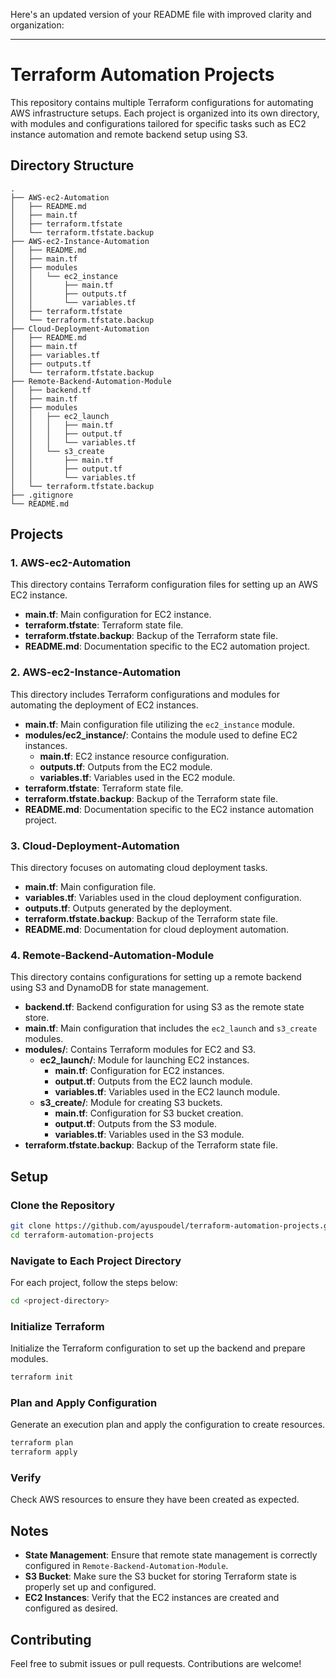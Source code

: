 Here's an updated version of your README file with improved clarity and organization:

---

# Terraform Automation Projects

This repository contains multiple Terraform configurations for automating AWS infrastructure setups. Each project is organized into its own directory, with modules and configurations tailored for specific tasks such as EC2 instance automation and remote backend setup using S3.

## Directory Structure

```
.
├── AWS-ec2-Automation
│   ├── README.md
│   ├── main.tf
│   ├── terraform.tfstate
│   └── terraform.tfstate.backup
├── AWS-ec2-Instance-Automation
│   ├── README.md
│   ├── main.tf
│   ├── modules
│   │   └── ec2_instance
│   │       ├── main.tf
│   │       ├── outputs.tf
│   │       └── variables.tf
│   ├── terraform.tfstate
│   └── terraform.tfstate.backup
├── Cloud-Deployment-Automation
│   ├── README.md
│   ├── main.tf
│   ├── variables.tf
│   ├── outputs.tf
│   └── terraform.tfstate.backup
├── Remote-Backend-Automation-Module
│   ├── backend.tf
│   ├── main.tf
│   ├── modules
│   │   ├── ec2_launch
│   │   │   ├── main.tf
│   │   │   ├── output.tf
│   │   │   └── variables.tf
│   │   └── s3_create
│   │       ├── main.tf
│   │       ├── output.tf
│   │       └── variables.tf
│   └── terraform.tfstate.backup
├── .gitignore
└── README.md
```

## Projects

### 1. AWS-ec2-Automation
This directory contains Terraform configuration files for setting up an AWS EC2 instance.

- **main.tf**: Main configuration for EC2 instance.
- **terraform.tfstate**: Terraform state file.
- **terraform.tfstate.backup**: Backup of the Terraform state file.
- **README.md**: Documentation specific to the EC2 automation project.

### 2. AWS-ec2-Instance-Automation
This directory includes Terraform configurations and modules for automating the deployment of EC2 instances.

- **main.tf**: Main configuration file utilizing the `ec2_instance` module.
- **modules/ec2_instance/**: Contains the module used to define EC2 instances.
  - **main.tf**: EC2 instance resource configuration.
  - **outputs.tf**: Outputs from the EC2 module.
  - **variables.tf**: Variables used in the EC2 module.
- **terraform.tfstate**: Terraform state file.
- **terraform.tfstate.backup**: Backup of the Terraform state file.
- **README.md**: Documentation specific to the EC2 instance automation project.

### 3. Cloud-Deployment-Automation
This directory focuses on automating cloud deployment tasks.

- **main.tf**: Main configuration file.
- **variables.tf**: Variables used in the cloud deployment configuration.
- **outputs.tf**: Outputs generated by the deployment.
- **terraform.tfstate.backup**: Backup of the Terraform state file.
- **README.md**: Documentation for cloud deployment automation.

### 4. Remote-Backend-Automation-Module
This directory contains configurations for setting up a remote backend using S3 and DynamoDB for state management.

- **backend.tf**: Backend configuration for using S3 as the remote state store.
- **main.tf**: Main configuration that includes the `ec2_launch` and `s3_create` modules.
- **modules/**: Contains Terraform modules for EC2 and S3.
  - **ec2_launch/**: Module for launching EC2 instances.
    - **main.tf**: Configuration for EC2 instances.
    - **output.tf**: Outputs from the EC2 launch module.
    - **variables.tf**: Variables used in the EC2 launch module.
  - **s3_create/**: Module for creating S3 buckets.
    - **main.tf**: Configuration for S3 bucket creation.
    - **output.tf**: Outputs from the S3 module.
    - **variables.tf**: Variables used in the S3 module.
- **terraform.tfstate.backup**: Backup of the Terraform state file.

## Setup

### Clone the Repository

```bash
git clone https://github.com/ayuspoudel/terraform-automation-projects.git
cd terraform-automation-projects
```

### Navigate to Each Project Directory

For each project, follow the steps below:

```bash
cd <project-directory>
```

### Initialize Terraform

Initialize the Terraform configuration to set up the backend and prepare modules.

```bash
terraform init
```

### Plan and Apply Configuration

Generate an execution plan and apply the configuration to create resources.

```bash
terraform plan
terraform apply
```

### Verify

Check AWS resources to ensure they have been created as expected.

## Notes

- **State Management**: Ensure that remote state management is correctly configured in `Remote-Backend-Automation-Module`.
- **S3 Bucket**: Make sure the S3 bucket for storing Terraform state is properly set up and configured.
- **EC2 Instances**: Verify that the EC2 instances are created and configured as desired.

## Contributing

Feel free to submit issues or pull requests. Contributions are welcome!
